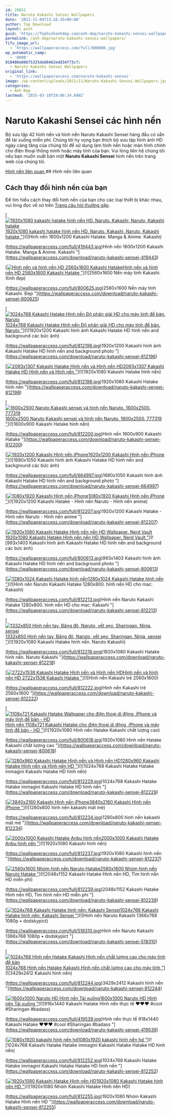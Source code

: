 ```yaml
---
id: 29651
title: Naruto Kakashi Sensei Wallpapers
date: '2021-11-04T13:16:35+00:00'
author: Top Download
layout: post
guid: 'https://Tophinhanhdep.com/anh-dep/naruto-kakashi-sensei-wallpapers/'
permalink: /anh-dep/naruto-kakashi-sensei-wallpapers/
fifu_image_url:
  - 'https://wallpaperaccess.com/full/800608.jpg'
wp_automatic_camp:
  - '8098'
910480e08675325de80462edd34f73c7:
  - Naruto Kakashi Sensei Wallpapers
original_link:
  - 'https://wallpaperaccess.com/naruto-kakashi-sensei'
image: /wp-content/uploads/2021/11/Naruto-Kakashi-Sensei-Wallpapers.jpg
categories:
  - Ảnh Đẹp
lastmod: '2025-03-18T19:06:34.689Z'
---
```

# Naruto Kakashi Sensei các hình nền

Bộ sưu tập 42 hình nền và hình nền Naruto Kakashi Sensei hàng đầu có sẵn để tải xuống miễn phí. Chúng tôi hy vọng bạn thích bộ sưu tập hình ảnh HD ngày càng tăng của chúng tôi để sử dụng làm hình nền hoặc màn hình chính cho điện thoại thông minh hoặc máy tính của bạn. Vui lòng liên hệ chúng tôi nếu bạn muốn xuất bản một **Naruto Kakashi Sensei** hình nền trên trang web của chúng tôi.

[Hình nền liên quan ](#related) ## Hình nền liên quan

## Cách thay đổi hình nền của bạn

Để tìm hiểu cách thay đổi hình nền của bạn cho các loại thiết bị khác nhau, vui lòng đọc về nó trên [Trang câu hỏi thường gặp](https://tophinhanhdep.com/faq/).

  
[[![1920x1080 kakashi hatake hình nền HD.  Naruto.  Kakashi, Naruto, Kakashi hatake](https://wallpaperaccess.com/full/800608.jpg)1920x1080 kakashi hatake hình nền HD. Naruto. Kakashi, Naruto, Kakashi hatake "](https://wallpaperaccess.com/download/naruto-kakashi-sensei-800608)](![Hình nền 1600x1200 Kakashi Hatake.  Manga & Anime.  Kakashi)

(https://wallpaperaccess.com/full/419443.jpg)Hình nền 1600x1200 Kakashi Hatake. Manga &amp; Anime. Kakashi "](https://wallpaperaccess.com/download/naruto-kakashi-sensei-419443)

[[![Hình nền và hình nền HD 2560x1600 Kakashi Hatake](https://wallpaperaccess.com/full/419369.jpg)Hình nền và hình nền HD 2560x1600 Kakashi Hatake "](https://wallpaperaccess.com/download/naruto-kakashi-sensei-419369)](![2560x1600 Nền máy tính Kakashi.  Xinh đẹp)

(https://wallpaperaccess.com/full/800625.jpg)2560x1600 Nền máy tính Kakashi. Đẹp "](https://wallpaperaccess.com/download/naruto-kakashi-sensei-800625)

[[![1024x768 Kakashi Hatake Hình nền Độ phân giải HD cho máy tính để bàn.  Naruto](https://wallpaperaccess.com/full/800619.jpg)1024x768 Kakashi Hatake Hình nền Độ phân giải HD cho máy tính để bàn. Naruto "](https://wallpaperaccess.com/download/naruto-kakashi-sensei-800619)](![1920x1200 Kakashi hình ảnh Kakashi Hatake HD hình nền and background các bức ảnh)

(https://wallpaperaccess.com/full/812196.jpg)1920x1200 Kakashi hình ảnh Kakashi Hatake HD hình nền and background photo "](https://wallpaperaccess.com/download/naruto-kakashi-sensei-812196)

[[![2093x1307 Kakashi Hatake Hình nền và Hình nền HD](https://wallpaperaccess.com/full/419360.jpg)2093x1307 Kakashi Hatake HD Hình nền và Hình nền "](https://wallpaperaccess.com/download/naruto-kakashi-sensei-419360)](![1920x1080 Kakashi Hatake hình nền)

(https://wallpaperaccess.com/full/812198.jpg)1920x1080 Kakashi Hatake hình nền "](https://wallpaperaccess.com/download/naruto-kakashi-sensei-812198)

[[![1600x2500 Naruto Kakashi sensei và hình nền Naruto.  1600x2500.  777319](https://wallpaperaccess.com/full/812199.jpg)1600x2500 Naruto Kakashi sensei và hình nền Naruto. 1600x2500. 777319 "](https://wallpaperaccess.com/download/naruto-kakashi-sensei-812199)](![1600x900 Kakashi Hatake hình nền)

(https://wallpaperaccess.com/full/812200.jpg)Hình nền 1600x900 Kakashi Hatake "](https://wallpaperaccess.com/download/naruto-kakashi-sensei-812200)

[[![1920x1200 Kakashi Hình nền iPhone](https://wallpaperaccess.com/full/812202.jpg)1920x1200 Kakashi Hình nền iPhone "](https://wallpaperaccess.com/download/naruto-kakashi-sensei-812202)](![1680x1050 Kakashi hình ảnh Kakashi Hatake HD hình nền and background các bức ảnh)

(https://wallpaperaccess.com/full/664997.jpg)1680x1050 Kakashi hình ảnh Kakashi Hatake HD hình nền and background photo "](https://wallpaperaccess.com/download/naruto-kakashi-sensei-664997)

[[![1080x1920 Kakashi Hình nền iPhone](https://wallpaperaccess.com/full/812205.jpg)1080x1920 Kakashi Hình nền iPhone "](https://wallpaperaccess.com/download/naruto-kakashi-sensei-812205)](![1920x1200 Kakashi Hatake - Hình nền Naruto - Hình nền anime)

(https://wallpaperaccess.com/full/812207.jpg)1920x1200 Kakashi Hatake - Hình nền Naruto - Hình nền anime "](https://wallpaperaccess.com/download/naruto-kakashi-sensei-812207)

[[![1920x1080 Kakashi Hatake Hình nền nền HD Wallpaper.  Nerd Vault](https://wallpaperaccess.com/full/419537.jpg)1920x1080 Kakashi Hatake Hình nền nền HD Wallpaper. Nerd Vault "](https://wallpaperaccess.com/download/naruto-kakashi-sensei-419537)](![993x1403 Kakashi hình ảnh Kakashi Hatake HD hình nền and background các bức ảnh)

(https://wallpaperaccess.com/full/800613.jpg)993x1403 Kakashi hình ảnh Kakashi Hatake HD hình nền and background photo "](https://wallpaperaccess.com/download/naruto-kakashi-sensei-800613)

[[![1280x1024 Kakashi Hatake hình nền](https://wallpaperaccess.com/full/812212.jpg)1280x1024 Kakashi Hatake hình nền "](https://wallpaperaccess.com/download/naruto-kakashi-sensei-812212)](![Hình nền Naruto Kakashi Hatake 1280x800.  hình nền HD cho mac: Kakashi)

(https://wallpaperaccess.com/full/812213.jpg)Hình nền Naruto Kakashi Hatake 1280x800. hình nền HD cho mac: Kakashi "](https://wallpaperaccess.com/download/naruto-kakashi-sensei-812213)

[[![1332x850 Hình nền tay, Băng đô, Naruto, vết sẹo, Sharingan, Ninja, sensei](https://wallpaperaccess.com/full/812216.jpg)1332x850 Hình nền tay, Băng đô, Naruto, vết sẹo, Sharingan, Ninja, sensei "](https://wallpaperaccess.com/download/naruto-kakashi-sensei-812216)](![1920x1080 Kakashi Hatake hình nền.  Naruto Kakashi)

(https://wallpaperaccess.com/full/812218.png)1920x1080 Kakashi Hatake hình nền. Naruto Kakashi "](https://wallpaperaccess.com/download/naruto-kakashi-sensei-812218)

[[![2722x1538 Kakashi Hatake Hình nền và Hình nền HD](https://wallpaperaccess.com/full/472889.png)Hình nền và hình nền HD 2722x1538 Kakashi Hatake "](https://wallpaperaccess.com/download/naruto-kakashi-sensei-472889)](![Hình nền Kakashi trẻ 2560x1600)

(https://wallpaperaccess.com/full/812222.jpg)Hình nền Kakashi trẻ 2560x1600 "](https://wallpaperaccess.com/download/naruto-kakashi-sensei-812222)

[[![1108x721 Kakashi Hatake Wallpaper cho điện thoại di động, iPhone và máy tính để bàn - HD](https://wallpaperaccess.com/full/800644.jpg)Hình nền 1108x721 Kakashi Hatake cho điện thoại di động, iPhone và máy tính để bàn - HD "](https://wallpaperaccess.com/download/naruto-kakashi-sensei-800644)](![1920x1080 Hình nền Hatake Kakashi chất lượng cao)

(https://wallpaperaccess.com/full/800618.jpg)1920x1080 Hình nền Hatake Kakashi chất lượng cao "](https://wallpaperaccess.com/download/naruto-kakashi-sensei-800618)

[[![1280x960 Kakashi Hatake Hình nền và Hình nền HD](https://wallpaperaccess.com/full/812226.jpg)1280x960 Kakashi Hatake Hình nền và Hình nền HD "](https://wallpaperaccess.com/download/naruto-kakashi-sensei-812226)](![1024x768 Kakashi Hatake Hatake immagini Kakashi Hatake HD hình nền)

(https://wallpaperaccess.com/full/812229.jpg)1024x768 Kakashi Hatake Hatake immagini Kakashi Hatake HD hình nền "](https://wallpaperaccess.com/download/naruto-kakashi-sensei-812229)

[[![3840x2160 Kakashi Hình nền iPhone](https://wallpaperaccess.com/full/812230.jpg)3840x2160 Kakashi Hình nền iPhone "](https://wallpaperaccess.com/download/naruto-kakashi-sensei-812230)](![1280x800 hình nền kakashi mát mẻ)

(https://wallpaperaccess.com/full/812234.jpg)1280x800 hình nền kakashi mát mẻ "](https://wallpaperaccess.com/download/naruto-kakashi-sensei-812234)

[[![2000x1000 Kakashi Hatake Anbu hình nền](https://wallpaperaccess.com/full/812236.jpg)2000x1000 Kakashi Hatake Anbu hình nền "](https://wallpaperaccess.com/download/naruto-kakashi-sensei-812236)](![1920x1080 Kakashi hình nền)

(https://wallpaperaccess.com/full/812237.jpg)1920x1080 Kakashi hình nền "](https://wallpaperaccess.com/download/naruto-kakashi-sensei-812237)

[[![2560x1600 Nhóm hình nền Naruto Hatake](https://wallpaperaccess.com/full/419615.jpg)2560x1600 Nhóm hình nền Naruto Hatake "](https://wallpaperaccess.com/download/naruto-kakashi-sensei-419615)](![2048x1152 Kakashi Hatake Hình nền HD, Tìm hình nền HD miễn phí)

(https://wallpaperaccess.com/full/812239.jpg)2048x1152 Kakashi Hatake Hình nền HD, Tìm hình nền HD miễn phí "](https://wallpaperaccess.com/download/naruto-kakashi-sensei-812239)

[[![1024x768 Kakashi Hatake hình nền: Kakashi Sensei](https://wallpaperaccess.com/full/812241.jpg)1024x768 Kakashi Hatake hình nền: Kakashi Sensei "](https://wallpaperaccess.com/download/naruto-kakashi-sensei-812241)](![Hình nền Naruto Kakashi 1366x768 1080p • dodskypict)

(https://wallpaperaccess.com/full/518310.jpg)Hình nền Naruto Kakashi 1366x768 1080p • dodskypict "](https://wallpaperaccess.com/download/naruto-kakashi-sensei-518310)

[[![1024x768 Hình nền Hatake Kakashi Hình nền chất lượng cao cho máy tính để bàn](https://wallpaperaccess.com/full/800669.jpg)1024x768 Hình nền Hatake Kakashi Hình nền chất lượng cao cho máy tính "](https://wallpaperaccess.com/download/naruto-kakashi-sensei-800669)](![3429x2412 Kakashi hình nền)

(https://wallpaperaccess.com/full/812244.jpg)3429x2412 Kakashi hình nền "](https://wallpaperaccess.com/download/naruto-kakashi-sensei-812244)

[[![1600x1000 Naruto HD Hình nền Tải xuống](https://wallpaperaccess.com/full/812247.jpg)1600x1000 Naruto HD Hình nền Tải xuống "](https://wallpaperaccess.com/download/naruto-kakashi-sensei-812247)](![918x1440 Kakashi Hatake Hình nền thực tế ♥♥♥ #cool #Sharingan #badass)

(https://wallpaperaccess.com/full/419539.jpg)Hình nền thực tế 918x1440 Kakashi Hatake ♥♥♥ #cool #Sharingan #badass "](https://wallpaperaccess.com/download/naruto-kakashi-sensei-419539)

[[![1080x1920 kakashi hình nền hd](https://wallpaperaccess.com/full/812249.jpg)1080x1920 kakashi hình nền hd "](https://wallpaperaccess.com/download/naruto-kakashi-sensei-812249)](![1024x768 Kakashi Hatake Hatake immagini Kakashi Hatake Hatake HD hình nền)

(https://wallpaperaccess.com/full/812252.jpg)1024x768 Kakashi Hatake Hatake immagini Kakashi Hatake Hatake HD hình nền "](https://wallpaperaccess.com/download/naruto-kakashi-sensei-812252)

[[![1920x1080 Kakashi Hatake Hình nền HD](https://wallpaperaccess.com/full/812253.jpg)1920x1080 Kakashi Hatake hình nền HD "](https://wallpaperaccess.com/download/naruto-kakashi-sensei-812253)](![1920x1080 Nhóm Kakashi Hatake Hình nền HD)

(https://wallpaperaccess.com/full/812255.jpg)1920x1080 Nhóm Kakashi Hatake Hình nền HD "](https://wallpaperaccess.com/download/naruto-kakashi-sensei-812255)
